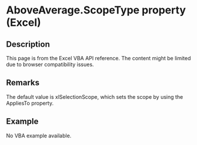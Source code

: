 # AboveAverage.ScopeType property (Excel)

## Description
This page is from the Excel VBA API reference. The content might be limited due to browser compatibility issues.

## Remarks
The default value is xlSelectionScope, which sets the scope by using the AppliesTo property.

## Example
No VBA example available.
